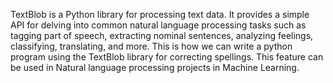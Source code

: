 TextBlob is a Python library for processing text data. 
It provides a simple API for delving into common natural language processing tasks such as tagging part of speech, extracting nominal sentences, analyzing feelings, classifying, translating, and more.
This is how we can write a python program using the TextBlob library for correcting spellings. 
This feature can be used in Natural language processing projects in Machine Learning.
